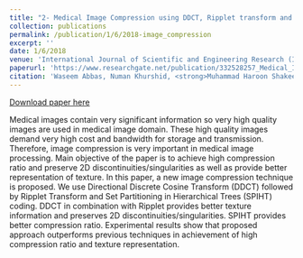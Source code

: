 ```yaml
---
title: "2- Medical Image Compression using DDCT, Ripplet transform and SPIHT"
collection: publications
permalink: /publication/1/6/2018-image_compression
excerpt: ''
date: 1/6/2018
venue: 'International Journal of Scientific and Engineering Research (IJSER)'
paperurl: 'https://www.researchgate.net/publication/332528257_Medical_Image_Compression_using_DDCT_Ripplet_transform_and_SPIHT'
citation: 'Waseem Abbas, Numan Khurshid, <strong>Muhammad Haroon Shakeel</strong> (2018). Medical Image Compression using DDCT, Ripplet transform and SPIHT. <i>International Journal of Scientific and Engineering Research (IJSER)</i>. 9(6).'
---
```


<a href='https://www.researchgate.net/publication/332528257_Medical_Image_Compression_using_DDCT_Ripplet_transform_and_SPIHT'>Download paper here</a>

Medical images contain very significant information so very high quality images are used in medical image domain. These high quality images demand very high cost and bandwidth for storage and transmission. Therefore, image compression is very important in medical image processing. Main objective of the paper is to achieve high compression ratio and preserve 2D discontinuities/singularities as well as provide better representation of texture. In this paper, a new image compression technique is proposed. We use Directional Discrete Cosine Transform (DDCT) followed by Ripplet Transform and Set Partitioning in Hierarchical Trees (SPIHT) coding. DDCT in combination with Ripplet provides better texture information and preserves 2D discontinuities/singularities. SPIHT provides better compression ratio. Experimental results show that proposed approach outperforms previous techniques in achievement of high compression ratio and texture representation.
